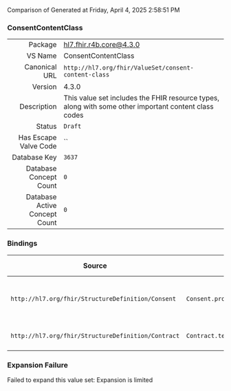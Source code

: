 Comparison of 
Generated at Friday, April 4, 2025 2:58:51 PM

### ConsentContentClass

|      |     |
| ---: | --- |
| Package | hl7.fhir.r4b.core@4.3.0 |
| VS Name | ConsentContentClass |
| Canonical URL | `http://hl7.org/fhir/ValueSet/consent-content-class` |
| Version | 4.3.0 |
| Description | This value set includes the FHIR resource types, along with some other important content class codes |
| Status | `Draft` |
| Has Escape Valve Code | `` |
| Database Key | `3637` |
| Database Concept Count | `0` |
| Database Active Concept Count | `0` |
### Bindings

| Source | Element | Binding | Strength | Element Short |
| ------ | ------- | ------- | -------- | ------------- |
| `http://hl7.org/fhir/StructureDefinition/Consent` | `Consent.provision.class` | `http://hl7.org/fhir/ValueSet/consent-content-class` | `Extensible` | e.g. Resource Type, Profile, CDA, etc. |
| `http://hl7.org/fhir/StructureDefinition/Contract` | `Contract.term.asset.relationship` | `http://hl7.org/fhir/ValueSet/consent-content-class` | `Extensible` | Kinship of the asset |

### Expansion Failure

Failed to expand this value set: Expansion is limited
